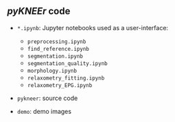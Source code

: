 ## *pyKNEEr* code

- `*.ipynb`: Jupyter notebooks used as a user-interface:   
  - `preprocessing.ipynb`
  - `find_reference.ipynb`  
  - `segmentation.ipynb`  
  - `segmentation_quality.ipynb`
  - `morphology.ipynb`  
  - `relaxometry_fitting.ipynb`  
  - `relaxometry_EPG.ipynb`  

- `pykneer`: source code

- `demo`: demo images 
